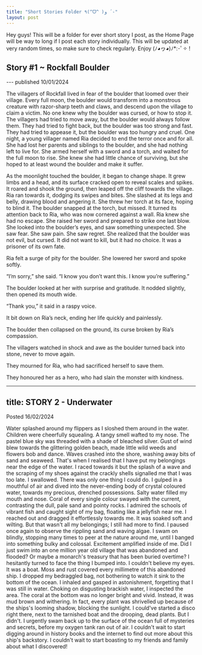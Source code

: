 ```yaml
---
title: "Short Stories Folder ٩(^ᗜ^ )و ´-"
layout: post
---
```


Hey guys! This will be a folder for ever short story I post, as the Home Page will be way to long if I post each story individually. This will be updated at very random times, so make sure to check regularly. Enjoy (ﾉ◕ヮ◕)ﾉ*:･ﾟ✧ !



## Story #1 ~ Rockfall Boulder
--- published 10/01/2024

The villagers of Rockfall lived in fear of the boulder that loomed over their village. Every full moon, the boulder would transform into a monstrous creature with razor-sharp teeth and claws, and descend upon the village to claim a victim. No one knew why the boulder was cursed, or how to stop it. The villagers had tried to move away, but the boulder would always follow them. They had tried to fight back, but the boulder was too strong and fast. They had tried to appease it, but the boulder was too hungry and cruel.
One night, a young villager named Ria decided to end the terror once and for all. She had lost her parents and siblings to the boulder, and she had nothing left to live for. She armed herself with a sword and a torch, and waited for the full moon to rise. She knew she had little chance of surviving, but she hoped to at least wound the boulder and make it suffer.


As the moonlight touched the boulder, it began to change shape. It grew limbs and a head, and its surface cracked open to reveal scales and spikes. It roared and shook the ground, then leaped off the cliff towards the village. Ria ran towards it, dodging its swipes and bites. She slashed at its legs and belly, drawing blood and angering it. She threw her torch at its face, hoping to blind it. The boulder snapped at the torch, but missed. It turned its attention back to Ria, who was now cornered against a wall.
Ria knew she had no escape. She raised her sword and prepared to strike one last blow. She looked into the boulder’s eyes, and saw something unexpected. She saw fear. She saw pain. She saw regret. She realized that the boulder was not evil, but cursed. It did not want to kill, but it had no choice. It was a prisoner of its own fate.


Ria felt a surge of pity for the boulder. She lowered her sword and spoke softly.

“I’m sorry,” she said. “I know you don’t want this. I know you’re suffering.”

The boulder looked at her with surprise and gratitude. It nodded slightly, then opened its mouth wide.

“Thank you,” it said in a raspy voice.

It bit down on Ria’s neck, ending her life quickly and painlessly.

The boulder then collapsed on the ground, its curse broken by Ria’s compassion.

The villagers watched in shock and awe as the boulder turned back into stone, never to move again.

They mourned for Ria, who had sacrificed herself to save them.

They honoured her as a hero, who had slain the monster with kindness.




---
title: STORY 2 - Underwater
---
Posted 16/02/2024



 Water splashed around my flippers as I sloshed them around in the water. Children were cheerfully squealing. A tangy smell wafted to my nose. The pastel blue sky was threaded with a shade of bleached silver. Gust of wind blew towards the glittering golden beach, made little wild weeds and flowers bob and dance. Waves crashed into the shore, washing away bits of sand and seaweed. That's when I realised that I have put my belongings near the edge of the water. I raced towards it but the splash of a wave and the scraping of my shoes against the crackly shells signalled me that I was too late. I swallowed. There was only one thing I could do. I gulped in a mouthful of air and dived into the never-ending body of crystal coloured water, towards my precious, drenched possessions. Salty water filled my mouth and nose. Coral of every single colour swayed with the current, contrasting the dull, pale sand and pointy rocks. I admired the schools of vibrant fish and caught sight of my bag, floating like a jellyfish near me. I reached out and dragged it effortlessly towards me. It was soaked soft and wilting. But that wasn't all my belongings; I still had more to find. I paused once again to observe the rippling sand and waving algae. I swam on blindly, stopping many times to peer at the nature around me, until I banged into something bulky and colossal. Excitement amplified inside of me. Did I just swim into an one million year old village that was abandoned and flooded? Or maybe a monarch's treasury that has been buried overtime? I hesitantly turned to face the thing I bumped into. I couldn't believe my eyes. It was a boat. Moss and rust covered every millimetre of this abandoned ship. I dropped my bedraggled bag, not bothering to watch it sink to the bottom of the ocean. I inhaled and gasped in astonishment, forgetting that I was still in water. Choking on disgusting brackish water, I inspected the area. The coral at the bottom was no longer bright and vivid. Instead, it was mud brown and withering. In fact, every plant was shrivelled up because of the ships's looming shadow, blocking the sunlight. I could've started a disco right there, next to the tarnished boat and the drooping, dead plants. But I didn't. I urgently swam back up to the surface of the ocean full of mysteries and secrets, before my oxygen tank ran out of air. I couldn't wait to start digging around in history books and the internet to find out more about this ship's backstory. I couldn't wait to start boasting to my friends and family about what I discovered!  



